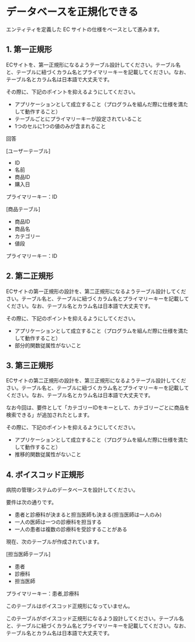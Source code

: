 # データベースを正規化できる

エンティティを定義した EC サイトの仕様をベースとして進みます。

## 1. 第一正規形

ECサイトを、第一正規形になるようテーブル設計してください。テーブル名と、テーブルに紐づくカラム名とプライマリーキーを記載してください。なお、テーブル名とカラム名は日本語で大丈夫です。

その際に、下記のポイントを抑えるようにしてください。

- アプリケーションとして成立すること（プログラムを組んだ際に仕様を満たして動作すること）
- テーブルごとにプライマリーキーが設定されていること
- 1つのセルに1つの値のみが含まれること

回答

[ユーザーテーブル]

- ID
- 名前
- 商品ID
- 購入日

プライマリーキー：ID

[商品テーブル]

- 商品ID
- 商品名
- カテゴリー
- 値段

プライマリーキー：ID


## 2. 第二正規形

ECサイトの第一正規形の設計を、第二正規形になるようテーブル設計してください。テーブル名と、テーブルに紐づくカラム名とプライマリーキーを記載してください。なお、テーブル名とカラム名は日本語で大丈夫です。

その際に、下記のポイントを抑えるようにしてください。

- アプリケーションとして成立すること（プログラムを組んだ際に仕様を満たして動作すること）
- 部分的関数従属性がないこと

## 3. 第三正規形

ECサイトの第二正規形の設計を、第三正規形になるようテーブル設計してください。テーブル名と、テーブルに紐づくカラム名とプライマリーキーを記載してください。なお、テーブル名とカラム名は日本語で大丈夫です。

なお今回は、要件として「カテゴリーIDをキーとして、カテゴリーごとに商品を検索できる」が追加されたとします。

その際に、下記のポイントを抑えるようにしてください。

- アプリケーションとして成立すること（プログラムを組んだ際に仕様を満たして動作すること）
- 推移的関数従属性がないこと

## 4. ボイスコッド正規形

病院の管理システムのデータベースを設計してください。

要件は次の通りです。

- 患者と診療科が決まると担当医師も決まる(担当医師は一人のみ)
- 一人の医師は一つの診療科を担当する
- 一人の患者は複数の診療科を受診することがある

現在、次のテーブルが作成されています。

[担当医師テーブル]

- 患者
- 診療科
- 担当医師

プライマリーキー：患者,診療科

このテーブルはボイスコッド正規形になっていません。

このテーブルがボイスコッド正規形になるよう設計してください。テーブル名と、テーブルに紐づくカラム名とプライマリーキーを記載してください。なお、テーブル名とカラム名は日本語で大丈夫です。
